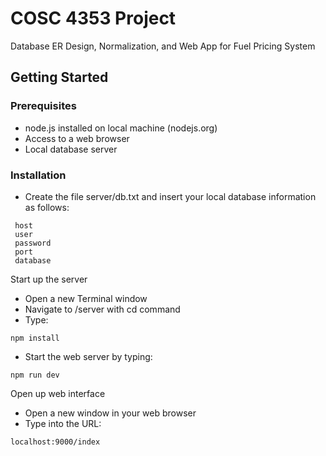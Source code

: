 # COSC 4353 Project
Database ER Design, Normalization, and Web App for Fuel Pricing System

## Getting Started

### Prerequisites
- node.js installed on local machine (nodejs.org)
- Access to a web browser
- Local database server

### Installation

- Create the file server/db.txt and insert your local database information as follows:
```text
 host
 user
 password
 port
 database
```

  Start up the server
  + Open a new Terminal window
  + Navigate to /server with cd command
  + Type:
```text
npm install
```
+ Start the web server by typing:
```text
npm run dev
```
  Open up web interface
  + Open a new window in your web browser
  + Type into the URL:
```text
localhost:9000/index
```